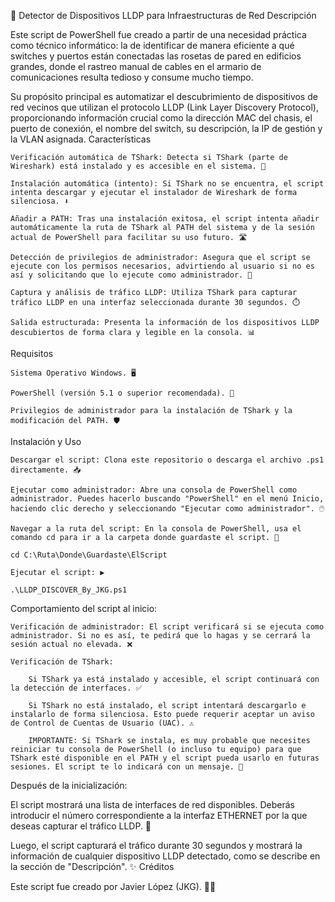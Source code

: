 📡 Detector de Dispositivos LLDP para Infraestructuras de Red
Descripción

Este script de PowerShell fue creado a partir de una necesidad práctica como técnico informático: la de identificar de manera eficiente a qué switches y puertos están conectadas las rosetas de pared en edificios grandes, donde el rastreo manual de cables en el armario de comunicaciones resulta tedioso y consume mucho tiempo.

Su propósito principal es automatizar el descubrimiento de dispositivos de red vecinos que utilizan el protocolo LLDP (Link Layer Discovery Protocol), proporcionando información crucial como la dirección MAC del chasis, el puerto de conexión, el nombre del switch, su descripción, la IP de gestión y la VLAN asignada.
Características

    Verificación automática de TShark: Detecta si TShark (parte de Wireshark) está instalado y es accesible en el sistema. 🔎

    Instalación automática (intento): Si TShark no se encuentra, el script intenta descargar y ejecutar el instalador de Wireshark de forma silenciosa. ⬇️

    Añadir a PATH: Tras una instalación exitosa, el script intenta añadir automáticamente la ruta de TShark al PATH del sistema y de la sesión actual de PowerShell para facilitar su uso futuro. 🛣️

    Detección de privilegios de administrador: Asegura que el script se ejecute con los permisos necesarios, advirtiendo al usuario si no es así y solicitando que lo ejecute como administrador. 🔑

    Captura y análisis de tráfico LLDP: Utiliza TShark para capturar tráfico LLDP en una interfaz seleccionada durante 30 segundos. ⏱️

    Salida estructurada: Presenta la información de los dispositivos LLDP descubiertos de forma clara y legible en la consola. 📊

Requisitos

    Sistema Operativo Windows. 🖥️

    PowerShell (versión 5.1 o superior recomendada). 🚀

    Privilegios de administrador para la instalación de TShark y la modificación del PATH. 🛡️

Instalación y Uso

    Descargar el script: Clona este repositorio o descarga el archivo .ps1 directamente. 📥

    Ejecutar como administrador: Abre una consola de PowerShell como administrador. Puedes hacerlo buscando "PowerShell" en el menú Inicio, haciendo clic derecho y seleccionando "Ejecutar como administrador". 🖱️

    Navegar a la ruta del script: En la consola de PowerShell, usa el comando cd para ir a la carpeta donde guardaste el script. 📁

    cd C:\Ruta\Donde\Guardaste\ElScript

    Ejecutar el script: ▶️

    .\LLDP_DISCOVER_By_JKG.ps1

Comportamiento del script al inicio:

    Verificación de administrador: El script verificará si se ejecuta como administrador. Si no es así, te pedirá que lo hagas y se cerrará la sesión actual no elevada. ❌

    Verificación de TShark:

        Si TShark ya está instalado y accesible, el script continuará con la detección de interfaces. ✅

        Si TShark no está instalado, el script intentará descargarlo e instalarlo de forma silenciosa. Esto puede requerir aceptar un aviso de Control de Cuentas de Usuario (UAC). ⚠️

        IMPORTANTE: Si TShark se instala, es muy probable que necesites reiniciar tu consola de PowerShell (o incluso tu equipo) para que TShark esté disponible en el PATH y el script pueda usarlo en futuras sesiones. El script te lo indicará con un mensaje. 🔄

Después de la inicialización:

El script mostrará una lista de interfaces de red disponibles. Deberás introducir el número correspondiente a la interfaz ETHERNET por la que deseas capturar el tráfico LLDP. 📝

Luego, el script capturará el tráfico durante 30 segundos y mostrará la información de cualquier dispositivo LLDP detectado, como se describe en la sección de "Descripción". ✨
Créditos

Este script fue creado por Javier López (JKG). 👨‍💻

